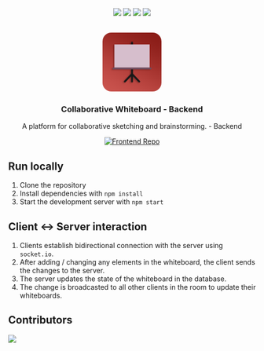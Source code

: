<div align="center">
  <img src="https://img.shields.io/badge/node.js-6DA55F?style=for-the-badge&logo=node.js&logoColor=white">
  <img src="https://img.shields.io/badge/Socket.io-010101?style=for-the-badge&logo=socket.io&logoColor=white">
  <img src="https://img.shields.io/badge/MongoDB-4EA94B?style=for-the-badge&logo=mongodb&logoColor=white">
  <img src="https://img.shields.io/badge/docker-%230db7ed.svg?style=for-the-badge&logo=docker&logoColor=white">
</div>

<br />

<p align="center">
  <img src="assets/icon.png" alt="Logo" width="120" height="120" style="border-radius:15%;">
  <h3 align="center">Collaborative Whiteboard - Backend</h3>
  <p align="center">A platform for collaborative sketching and brainstorming. - Backend</p>
</p>

<p align="center">
  <a href="https://github.com/theXiaoWang/Collaborative-Whiteboard">
    <img src="https://img.shields.io/badge/Frontend%20Repo-%230074C1.svg?&style=for-the-badge&logo=Github&logoColor=white" alt="Frontend Repo" />
  </a>
</p>

## Run locally

1. Clone the repository
2. Install dependencies with `npm install`
3. Start the development server with `npm start`

## Client <-> Server interaction

1. Clients establish bidirectional connection with the server using `socket.io`.
2. After adding / changing any elements in the whiteboard, the client sends the changes to the server.
3. The server updates the state of the whiteboard in the database.
4. The change is broadcasted to all other clients in the room to update their whiteboards.

## Contributors

<a href="https://github.com/Kuuhhl/Collaborative-Whiteboard-Backend/graphs/contributors">
  <img src="https://contrib.rocks/image?repo=Kuuhhl/Collaborative-Whiteboard-Backend" />
</a>
